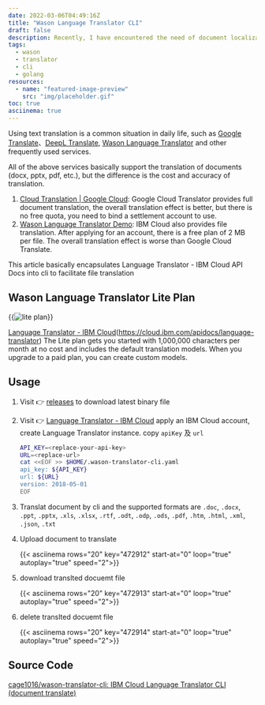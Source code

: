 ```yaml
---
date: 2022-03-06T04:49:16Z
title: "Wason Language Translator CLI"
draft: false
description: Recently, I have encountered the need of document localization in my work environment, and the commonly used Google Translate, DeepL Translate, and Wason Language Translator all provide document translation. Wason Language Translator provides a free Lite solution, so I use Wason Language Translator offers a free Lite solution, so use Golang to package Language Translator - IBM Cloud API for cli to make it easier to use.
tags:
  - wason
  - translator
  - cli
  - golang
resources:
  - name: "featured-image-preview"
    src: "img/placeholder.gif"
toc: true
asciinema: true
---
```


<!--more-->

Using text translation is a common situation in daily life, such as [Google Translate](https://translate.google.com/?sl=auto&tl=zh-TW&op=docs)、[DeepL Translate](https://www.deepl.com/translator), [Wason Language Translator](https://www.ibm.com/demos/live/watson-language-translator/self-service/home) and other frequently used services.

All of the above services basically support the translation of documents (docx, pptx, pdf, etc.), but the difference is the cost and accuracy of translation.

1. [Cloud Translation | Google Cloud](https://cloud.google.com/translate): Google Cloud Translator provides full document translation, the overall translation effect is better, but there is no free quota, you need to bind a settlement account to use.
1. [Wason Language Translator Demo](https://www.ibm.com/demos/live/watson-language-translator/self-service/home): IBM Cloud also provides file translation. After applying for an account, there is a free plan of 2 MB per file. The overall translation effect is worse than Google Cloud Translate.

This article basically encapsulates Language Translator - IBM Cloud API Docs into cli to facilitate file translation

## Wason Language Translator Lite Plan
{{<image src="img/lite.jpg" alt="lite plan">}}

[Language Translator - IBM Cloud](https://cloud.ibm.com/catalog/services/language-translator)(https://cloud.ibm.com/apidocs/language-translator) The Lite plan gets you started with 1,000,000 characters per month at no cost and includes the default translation models. When you upgrade to a paid plan, you can create custom models.

## Usage

1. Visit 👉 [releases](https://github.com/cage1016/wason-translator-cli/releases) to download latest binary file
1. Visit 👉 [Language Translator - IBM Cloud](https://cloud.ibm.com/catalog/services/language-translator) apply an IBM Cloud account, create Language Translator instance. copy `apiKey` 及 `url`
   
   ```bash
   API_KEY=<replace-your-api-key>
   URL=<replace-url>
   cat <<EOF >> $HOME/.wason-translator-cli.yaml
   api_key: ${API_KEY}
   url: ${URL}
   version: 2018-05-01
   EOF
   ```
1. Translat document by cli and the supported formats are `.doc`, `.docx`, `.ppt`, `.pptx`, `.xls`, `.xlsx`, `.rtf`, `.odt`, `.odp`, `.ods`, `.pdf`, `.htm`, `.html`, `.xml`, `.json`, `.txt`
1. Upload document to translate

   {{< asciinema rows="20" key="472912" start-at="0" loop="true" autoplay="true" speed="2">}}

1. download translted docuemt file

   {{< asciinema rows="20" key="472913" start-at="0" loop="true" autoplay="true" speed="2">}}

1. delete translted docuemt file

   {{< asciinema rows="20" key="472914" start-at="0" loop="true" autoplay="true" speed="2">}}

## Source Code

[cage1016/wason-translator-cli: IBM Cloud Language Translator CLI (document translate)](https://github.com/cage1016/wason-translator-cli)